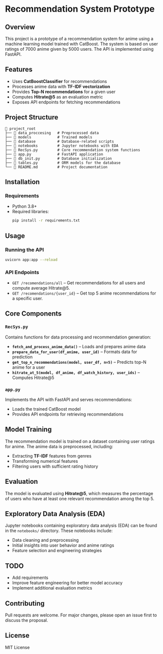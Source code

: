 # Recommendation System Prototype

## Overview
This project is a prototype of a recommendation system for anime using a machine learning model trained with CatBoost. The system is based on user ratings of 7000 anime given by 5000 users. The API is implemented using FastAPI.

## Features
- Uses **CatBoostClassifier** for recommendations
- Processes anime data with **TF-IDF vectorization**
- Provides **Top-N recommendations** for a given user
- Computes **Hitrate@5** as an evaluation metric
- Exposes API endpoints for fetching recommendations

## Project Structure
```
📂 project_root
├── 📂 data_proccesing   # Preprocessed data
├── 📂 models            # Trained models
├── 📂 database          # Database-related scripts
├── 📂 notebooks         # Jupyter notebooks with EDA
├── 📄 RecSys.py         # Core recommendation system functions
├── 📄 app.py            # FastAPI application
├── 📄 db_init.py        # Database initialization
├── 📄 tables.py         # ORM models for the database
└── 📄 README.md         # Project documentation
```

## Installation
### Requirements
- Python 3.8+
- Required libraries:
  ```sh
  pip install -r requirements.txt
  ```

## Usage
### Running the API
```sh
uvicorn app:app --reload
```

### API Endpoints
- `GET /recomendations/all` – Get recommendations for all users and compute average Hitrate@5.
- `GET /recomendations/{user_id}` – Get top 5 anime recommendations for a specific user.

## Core Components
### `RecSys.py`
Contains functions for data processing and recommendation generation:
- **`fetch_and_process_anime_data()`** – Loads and prepares anime data
- **`prepare_data_for_user(df_anime, user_id)`** – Formats data for prediction
- **`get_top_n_recommendations(model, user_df, n=5)`** – Predicts top-N anime for a user
- **`hitrate_at_5(model, df_anime, df_watch_history, user_ids)`** – Computes Hitrate@5

### `app.py`
Implements the API with FastAPI and serves recommendations:
- Loads the trained CatBoost model
- Provides API endpoints for retrieving recommendations

## Model Training
The recommendation model is trained on a dataset containing user ratings for anime. The anime data is preprocessed, including:
- Extracting **TF-IDF** features from genres
- Transforming numerical features
- Filtering users with sufficient rating history

## Evaluation
The model is evaluated using **Hitrate@5**, which measures the percentage of users who have at least one relevant recommendation among the top 5.

## Exploratory Data Analysis (EDA)
Jupyter notebooks containing exploratory data analysis (EDA) can be found in the `notebooks/` directory. These notebooks include:
- Data cleaning and preprocessing
- Initial insights into user behavior and anime ratings
- Feature selection and engineering strategies

## TODO
- Add requirements
- Improve feature engineering for better model accuracy
- Implement additional evaluation metrics

## Contributing
Pull requests are welcome. For major changes, please open an issue first to discuss the proposal.

## License
MIT License

